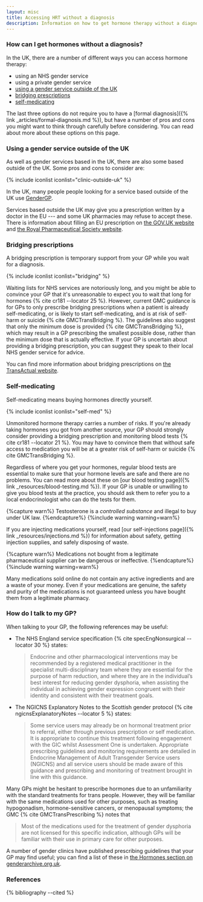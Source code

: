 ```yaml
---
layout: misc
title: Accessing HRT without a diagnosis 
description: Information on how to get hormone therapy without a diagnosis
---
```


### How can I get hormones without a diagnosis?

In the UK, there are a number of different ways you can access hormone therapy:

- using an NHS gender service
- using a private gender service
- [using a gender service outside of the UK](#using-a-gender-service-outside-of-the-uk)
- [bridging prescriptions](#bridging-prescriptions)
- [self-medicating](#self-medicating)

The last three options do not require you to have a [formal diagnosis]({% link _articles/formal-diagnosis.md %}), but have a number of pros and cons you might want to think through carefully before considering. You can read about more about these options on this page.

### Using a gender service outside of the UK

As well as gender services based in the UK, there are also some based outside of the UK. Some pros and cons to consider are:

{% include iconlist iconlist="clinic-outside-uk" %}

In the UK, many people people looking for a service based outside of the UK use [GenderGP](https://www.gendergp.com/). 

Services based outside the UK may give you a prescription written by a doctor in the EU --- and some UK pharmacies may refuse to accept these. There is information about filling an EU prescription on [the GOV.UK website](https://www.gov.uk/guidance/prescriptions-issued-in-the-eea-and-switzerland-guidance-for-pharmacists) and [the Royal Pharmaceutical Society website](https://www.rpharms.com/about-us/news/details/Prescriptions-issued-in-the-EEA-and-Switzerland-guidance-for-pharmacists).

### Bridging prescriptions

A bridging prescription is temporary support from your GP while you wait for a diagnosis.

{% include iconlist iconlist="bridging" %}

Waiting lists for NHS services are notoriously long, and you might be able to convince your GP that it's unreasonable to expect you to wait that long for hormones {% cite cr181 --locator 25 %}. However, current GMC guidance is for GPs to only prescribe bridging prescriptions when a patient is already self-medicating, or is likely to start self-medicating, and is at risk of self-harm or suicide {% cite GMCTransBridging %}. The guidelines also suggest that only the minimum dose is provided {% cite GMCTransBridging %}, which may result in a GP prescribing the smallest possible dose, rather than the minimum dose that is actually effective. If your GP is uncertain about providing a bridging prescription, you can suggest they speak to their local NHS gender service for advice.

You can find more information about bridging prescriptions on [the TransActual website](https://www.transactual.org.uk/bridging-prescriptions).

### Self-medicating

Self-medicating means buying hormones directly yourself.

{% include iconlist iconlist="self-med" %}

Unmonitored hormone therapy carries a number of risks. If you're already taking hormones you got from another source, your GP should strongly consider providing a bridging prescription and monitoring blood tests {% cite cr181 --locator 21 %}. You may have to convince them that without safe access to medication you will be at a greater risk of self-harm or suicide {% cite GMCTransBridging %}.

Regardless of where you get your hormones, regular blood tests are essential to make sure that your hormone levels are safe and there are no problems. You can read more about these on [our blood testing page]({% link _resources/blood-testing.md %}). If your GP is unable or unwilling to give you blood tests at the practice, you should ask them to refer you to a local endocrinologist who can do the tests for them.

{%capture warn%}
Testosterone is a *controlled substance* and illegal to buy under UK law.
{%endcapture%}
{%include warning warning=warn%}

If you are injecting medications yourself, read [our self-injections page]({% link _resources/injections.md %}) for information about safety, getting injection supplies, and safely disposing of waste.

{%capture warn%}
Medications not bought from a legitimate pharmaceutical supplier can be dangerous or ineffective.
{%endcapture%}
{%include warning warning=warn%}

Many medications sold online do not contain any active ingredients and are a waste of your money. Even if your medications are genuine, the safety and purity of the medications is not guaranteed unless you have bought them from a legitimate pharmacy.

### How do I talk to my GP?

When talking to your GP, the following references may be useful:

- The NHS England service specification {% cite specEngNonsurgical --locator 30 %} states:

  > Endocrine and other pharmacological interventions may be recommended by a registered medical practitioner in the specialist multi-disciplinary team where they are essential for the purpose of harm reduction, and where they are in the individual’s best interest for reducing gender dysphoria, when assisting the individual in achieving gender expression congruent with their identity and consistent with their treatment goals.

- The NGICNS Explanatory Notes to the Scottish gender protocol {% cite ngicnsExplanatoryNotes --locator 5 %} states:

  > Some service users may already be on hormonal treatment prior to referral, either through previous prescription or self medication. It is appropriate to continue this treatment following engagement with the GIC whilst Assessment One is undertaken. Appropriate prescribing guidelines and monitoring requirements are detailed in Endocrine Management of Adult Transgender Service users (NGICNS) and all service users should be made aware of this guidance and prescribing and monitoring of treatment brought in line with this guidance.

Many GPs might be hesitant to prescribe hormones due to an unfamiliarity with the standard treatments for trans people. However, they will be familiar with the same medications used for other purposes, such as treating hypogonadism, hormone-sensitive cancers, or menopausal symptoms; the GMC {% cite GMCTransPrescribing %} notes that

> Most of the medications used for the treatment of gender dysphoria are not licensed for this specific indication, although GPs will be familiar with their use in primary care for other purposes.

A number of gender clinics have published prescribing guidelines that your GP may find useful; you can find a list of these in [the Hormones section on genderarchive.org.uk](https://genderarchive.org.uk/tag/hormones/). 

### References

{% bibliography --cited %}
